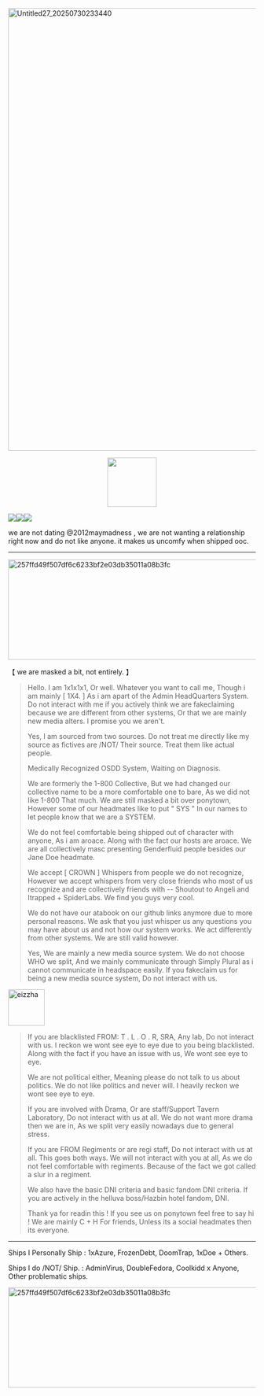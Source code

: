 <img width="1200" height="900" alt="Untitled27_20250730233440" src="https://github.com/user-attachments/assets/eafa456b-75f8-424d-b128-7b34dcca218f" />

  <p align="center">
 <img width="100" height="100" src="[download (1)](https://github.com/user-attachments/assets/050d4073-066f-4b85-81d1-ac2191e82f1e)">

![](https://komarev.com/ghpvc/?username=ELLERN4TE&color=000000&label=BIRDS&style=for-the-badge)![](https://komarev.com/ghpvc/?username=fr0zendebt&color=000000&label=KILLS&style=for-the-badge)![](https://komarev.com/ghpvc/?username=fr0zendebt&color=000000&label=GOONS&style=for-the-badge)

we are not dating @2012maymadness , we are not wanting a relationship right now and do not like anyone. it makes us uncomfy when shipped ooc.

--------------------------------------------------------------------------------------------------------------------------------

<img width="1280" height="204" alt="257ffd49f507df6c6233bf2e03db35011a08b3fc" src="https://github.com/user-attachments/assets/4f6ffb0e-6a84-490f-ba89-4908a6bd53f5" />

【 we are masked a bit, not entirely. 】

> Hello. I am 1x1x1x1, Or well. Whatever you want to call me, Though i am mainly [ 1X4. ] As i am apart of the Admin HeadQuarters System. Do not interact with me if you actively think we are fakeclaiming because we are different from other systems, Or that we are mainly new media alters. I promise you we aren't.
>
> Yes, I am sourced from two sources. Do not treat me directly like my source as fictives are /NOT/ Their source. Treat them like actual people.
>
> Medically Recognized OSDD System, Waiting on Diagnosis.
>
> We are formerly the 1-800 Collective, But we had changed our collective name to be a more comfortable one to bare, As we did not like 1-800 That much. We are still masked a bit over ponytown, However some of our headmates like to put " SYS " In our names to let people know that we are a SYSTEM.
>
> We do not feel comfortable being shipped out of character with anyone, As i am aroace. Along with the fact our hosts are aroace. We are all collectively masc presenting Genderfluid people besides our Jane Doe headmate.
>
> We accept [ CROWN ] Whispers from people we do not recognize, However we accept whispers from very close friends who most of us recognize and are collectively friends with -- Shoutout to Angeli and Itrapped + SpiderLabs. We find you guys very cool.
>
> We do not have our atabook on our github links anymore due to more personal reasons. We ask that you just whisper us any questions you may have about us and not how our system works. We act differently from other systems. We are still valid however.
> 
> Yes, We are mainly a new media source system. We do not choose WHO we split, And we mainly communicate through Simply Plural as i cannot communicate in headspace easily. If you fakeclaim us for being a new media source system, Do not interact with us. 

<img width="74" height="74" alt="eizzha" src="https://github.com/user-attachments/assets/110f63c0-11da-4d29-ba1f-177584b2de2a" />

> If you are blacklisted FROM: T . L . O . R, SRA, Any lab, Do not interact with us. I reckon we wont see eye to eye due to you being blacklisted. Along with the fact if you have an issue with us, We wont see eye to eye.
>
>   We are not political either, Meaning please do not talk to us about politics. We do not like politics and never will. I heavily reckon we wont see eye to eye.
>
> If you are involved with Drama, Or are staff/Support Tavern Laboratory, Do not interact with us at all. We do not want more drama then we are in, As we split very easily nowadays due to general stress.
>
> If you are FROM Regiments or are regi staff, Do not interact with us at all. This goes both ways. We will not interact with you at all, As we do not feel comfortable with regiments. Because of the fact we got called a slur in a regiment.
>
> We also have the basic DNI criteria and basic fandom DNI criteria. If you are actively in the helluva boss/Hazbin hotel fandom, DNI.
>
> Thank ya for readin this ! If you see us on ponytown feel free to say hi ! We are mainly C + H For friends, Unless its a social headmates then its everyone.

-------------------------------------------------------------------------------

Ships I Personally Ship : 1xAzure, FrozenDebt, DoomTrap, 1xDoe + Others.

Ships I do /NOT/ Ship. : AdminVirus, DoubleFedora, Coolkidd x Anyone, Other problematic ships.

 <img width="1280" height="204" alt="257ffd49f507df6c6233bf2e03db35011a08b3fc" src="https://github.com/user-attachments/assets/7162854b-379c-4b28-88cd-4404bae0917e" />




